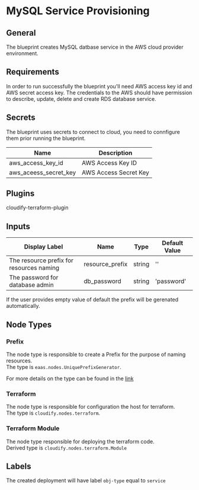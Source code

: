# MySQL Service Provisioning

## General

The blueprint creates MySQL datbase service in the AWS cloud provider environment.

## Requirements

In order to run successfully the blueprint you'll need AWS access key id and AWS secret access key. The credentials to the AWS should have permission to describe, update, delete and create RDS database service.

## Secrets

The blueprint uses secrets to connect to cloud, you need to connfigure them prior running the blueprint.


| Name                  | Description                                                                        |
| --------------------- | ---------------------------------------------------------------------------------- |
| aws_access_key_id     | AWS Access Key ID                                                                  |
| aws_aceess_secret_key | AWS Access Secret Key                                                              |

## Plugins

cloudify-terraform-plugin

## Inputs

| Display Label                            | Name                | Type   | Default Value |
| ---------------------------------------- | ------------------- | ------ | ------------- |
| The resource prefix for resources naming | resource_prefix     | string | ''            |
| The password for database admin          | db_password         | string | 'password'    |

If the user provides empty value of default the prefix will be gerenated automatically.


## Node Types

### Prefix
The node type is responsible to create a Prefix for the purpose of naming resources.\
The type is `eaas.nodes.UniquePrefixGenerator`.

For more details on the type can be found in the [link](https://github.com/cloudify-community/eaas-example/blob/master/utils/custom_types.yaml)

### Terraform
The node type is responsible for configuration the host for terraform.\
The type is `cloudify.nodes.terraform`.

### Terraform Module
The node type responsible for deploying the terraform code.\
Derived type is `cloudify.nodes.terraform.Module`

## Labels

The created deployment will have label `obj-type` equal to `service`